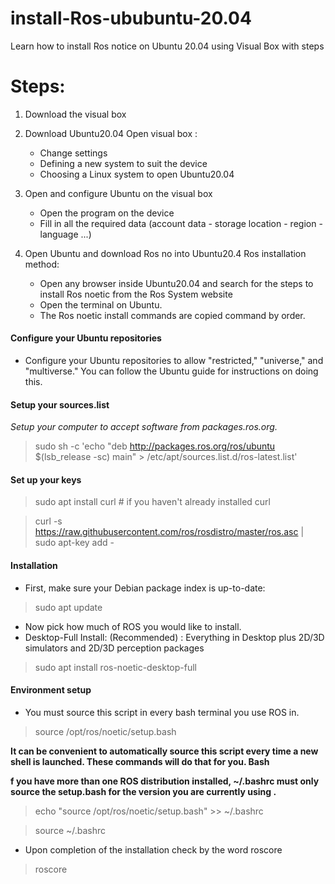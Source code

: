 # install-Ros-ububuntu-20.04
Learn how to install Ros notice on Ubuntu 20.04 using Visual Box with steps

# Steps:
1. Download the visual box
2. Download Ubuntu20.04
Open visual box :
   *	Change settings
   *	Defining a new system to suit the device
   *	Choosing a Linux system to open Ubuntu20.04

3. Open and configure Ubuntu on the visual box
   *	Open the program on the device
   *	Fill in all the required data (account data - storage location - region - language ...)
4. Open Ubuntu and download Ros no into Ubuntu20.4
   Ros installation method:
   *	Open any browser inside Ubuntu20.04 and search for the steps to install Ros noetic  from the Ros  System website
   *	Open the terminal on Ubuntu.
   *	The Ros noetic install commands are copied command by order.
 #### Configure your Ubuntu repositories
   * Configure your Ubuntu repositories to allow "restricted," "universe," and "multiverse." You can follow the Ubuntu guide for instructions on doing this.
 #### Setup your sources.list
_Setup your computer to accept software from packages.ros.org._
 >  sudo sh -c 'echo "deb http://packages.ros.org/ros/ubuntu $(lsb_release -sc) main" >    /etc/apt/sources.list.d/ros-latest.list' 
   
 
 #### Set up your keys
 > sudo apt install curl # if you haven't already installed curl
 
 > curl -s https://raw.githubusercontent.com/ros/rosdistro/master/ros.asc | sudo apt-key add -
 #### Installation
 * First, make sure your Debian package index is up-to-date:
 >	sudo apt update
 *  Now pick how much of ROS you would like to install.
 *	Desktop-Full Install: (Recommended) : Everything in Desktop plus 2D/3D simulators and 2D/3D perception packages
 >	sudo apt install ros-noetic-desktop-full

 #### Environment setup
 
 * You must source this script in every bash terminal you use ROS in.
 
 > source /opt/ros/noetic/setup.bash
 
 **It can be convenient to automatically source this script every time a new shell is launched. These commands will do that for you.
     Bash**
     
 **f you have more than one ROS distribution installed, ~/.bashrc must only source the setup.bash for the version you are currently using .**
 
  > echo "source /opt/ros/noetic/setup.bash" >> ~/.bashrc
  
  > source ~/.bashrc

  * Upon completion of the installation check by the word roscore
  > roscore
   
   

